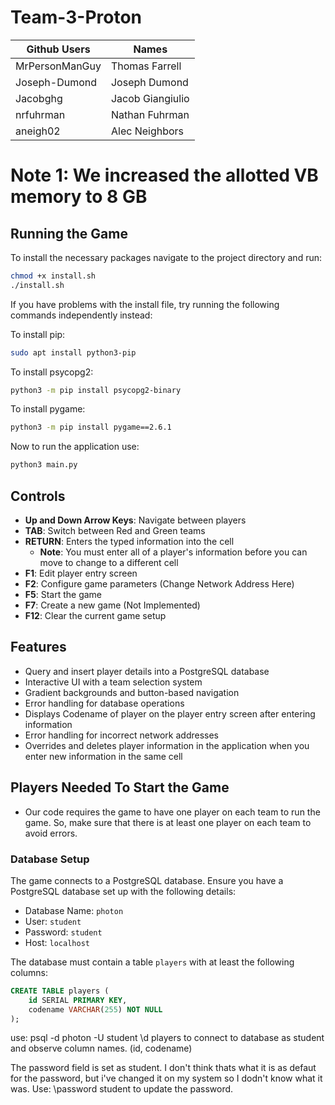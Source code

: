 # Team-3-Proton

| Github Users | Names |
| ------------- | ------------- |
| MrPersonManGuy  | Thomas Farrell  |
| Joseph-Dumond  | Joseph Dumond  |
| Jacobghg  | Jacob Giangiulio  |
| nrfuhrman  | Nathan Fuhrman |
| aneigh02  | Alec Neighbors |

# Note 1: We increased the allotted VB memory to 8 GB

## Running the Game
To install the necessary packages navigate to the project directory and run:

```bash
chmod +x install.sh
./install.sh
```

If you have problems with the install file, try running the following commands independently instead:

To install pip:
```bash
sudo apt install python3-pip
```

To install psycopg2:
```bash
python3 -m pip install psycopg2-binary
```

To install pygame:
```bash
python3 -m pip install pygame==2.6.1
```

Now to run the application use:

```bash
python3 main.py
```

## Controls
- **Up and Down Arrow Keys**: Navigate between players
- **TAB**: Switch between Red and Green teams
- **RETURN**: Enters the typed information into the cell
  - **Note**: You must enter all of a player's information before you can move to change to a different cell
- **F1**: Edit player entry screen
- **F2**: Configure game parameters (Change Network Address Here)
- **F5**: Start the game
- **F7**: Create a new game (Not Implemented)
- **F12**: Clear the current game setup

## Features
- Query and insert player details into a PostgreSQL database
- Interactive UI with a team selection system
- Gradient backgrounds and button-based navigation
- Error handling for database operations
- Displays Codename of player on the player entry screen after entering information
- Error handling for incorrect network addresses
- Overrides and deletes player information in the application when you enter new information in the same cell

## Players Needed To Start the Game
- Our code requires the game to have one player on each team to run the game. So, make sure that there is at least one player on each team to avoid errors.

### Database Setup
The game connects to a PostgreSQL database. Ensure you have a PostgreSQL database set up with the following details:

- Database Name: `photon`
- User: `student`
- Password: `student`
- Host: `localhost`

The database must contain a table `players` with at least the following columns:

```sql
CREATE TABLE players (
    id SERIAL PRIMARY KEY,
    codename VARCHAR(255) NOT NULL
);
```
 use:
 psql -d photon -U student
 \d players
 to connect to database as student and observe column names. (id, codename)

 The password field is set as student. I don't think thats what it is as defaut for the password, but i've changed it on my system so I dodn't know what it was.
 Use:
 \password student
 to update the password.

